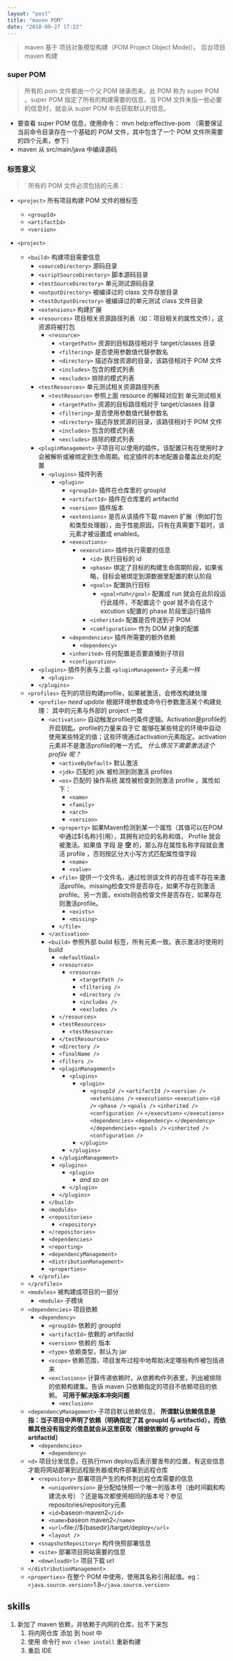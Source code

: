 ```yaml
---
layout: "post"
title: "maven POM"
date: "2018-09-27 17:22"
---
```


> maven 基于 项目对象模型构建（POM Project Object Model）。
> 后台项目 maven 构建

### super POM

> 所有的 pom 文件都由一个父 POM 继承而来。此 POM 称为 super POM 。super POM 指定了所有的构建需要的信息，当 POM 文件未指一些必要的信息时，就会从 super POM 中去获取默认的信息。

- 要查看 super POM 信息，使用命令： mvn help:effective-pom （需要保证当前命令目录存在一个基础的 POM 文件，其中包含了一个 POM 文件所需要的四个元素，参下）
- maven 从 src/main/java 中编译源码

### 标签意义

>` 所有的 POM 文件必须包括的元素：

- `<project>` 所有项目构建 POM 文件的根标签
    - `<groupId>`
    - `<artifactId>`
    - `<version>`

- `<project>`
    - `<build>` 构建项目需要信息
        - `<sourceDirectory>` 源码目录
        - `<scriptSourceDirectory>` 脚本源码目录
        - `<testSourceDirectory>` 单元测试源码目录
        - `<outputDirectory>` 被编译过的 class 文件存放目录
        - `<testOutputDirectory>` 被编译过的单元测试 class 文件目录
        - `<extensions>` 构建扩展
        - `<resources>` 项目相关资源路径列表（如：项目相关的属性文件），这资源将被打包
            - `<resource>`
                - `<targetPath>` 资源的目标路径相对于 target/classes 目录
                - `<filtering>` 是否使用参数值代替参数名
                - `<directory>` 描述存放资源的目录，该路径相对于 POM 文件
                - `<includes>` 包含的模式列表
                - `<excludes>` 排除的模式列表
        - `<testResources>` 单元测试相关资源路径列表
            - `<testResource>` 参照上面 resource 的解释对应到 单元测试相关
                - `<targetPath>` 资源的目标路径相对于 target/classes 目录
                - `<filtering>` 是否使用参数值代替参数名
                - `<directory>` 描述存放资源的目录，该路径相对于 POM 文件
                - `<includes>` 包含的模式列表
                - `<excludes>` 排除的模式列表
        - `<pluginManagement>` 子项目可以使用的插件。该配置只有在使用时才会被解析或被绑定到生命周期。给定插件的本地配置会覆盖此处的配置
            - `<plugins>` 插件列表
                - `<plugin>`
                    - `<groupId>` 插件在仓库里的 groupId
                    - `<artifactId>` 插件在仓库里的 artifactId
                    - `<version>` 插件版本
                    - `<extensions>` 是否从该插件下载 maven 扩展（例如打包和类型处理器），由于性能原因，只有在真需要下载时，该元素才被设置成 enabled。
                    - `<executions>`
                        - `<execution>` 插件执行需要的信息
                            - `<id>` 执行目标的 id
                            - `<phase>` 绑定了目标的构建生命周期阶段，如果省略，目标会被绑定到源数据里配置的默认阶段
                            - `<goals>` 配置执行目标
                                - `<goal>`run`</goal>` 配置成 run 就会在此阶段运行此插件，不配置这个 goal 就不会在这个 excution s配置的 phase 阶段里运行插件
                            - `<inherited>` 配置是否传送到子 POM
                            - `<comfiguration>` 作为 DOM 对象的配置
                    - `<dependencies>` 插件所需要的额外依赖
                        - `<dependency>`
                    - `<inherited>`  任何配置是否要直播到子项目
                    - `<configuration>`
        - `<plugins>` 插件列表与上面 `<pluginManagement>` 子元素一样
            - `<plugin>`
        - `</plugins>`
    - `<profiles>` 在列的项目构建profile，如果被激活，会修改构建处理
        - `<profile>` _need update_ 根据环境参数或命令行参数激活某个构建处理： 其中的元素与外部的 project 一致
            - `<activation>` 自动触发profile的条件逻辑。Activation是profile的开启钥匙。profile的力量来自于它 能够在某些特定的环境中自动使用某些特定的值；这些环境通过activation元素指定。activation元素并不是激活profile的唯一方式。 _什么情况下需要激活这个 profile 呢？_
                - `<activeByDefault>` 默认激活
                - `<jdk>` 匹配的 jdk 被检测到则激活 profiles
                - `<os>` 匹配的 操作系统 属性被检查到则激活 profile 。属性如下：
                    - `<name>`
                    - `<family>`
                    - `<arch>`
                    - `<version>`
                - `<property>`  如果Maven检测到某一个属性（其值可以在POM中通过${名称}引用），其拥有对应的名称和值， Profile 就会被激活。如果值 字段 是 **空** 的，那么存在属性名称字段就会激活 profile ，否则按区分大小写方式匹配属性值字段
                    - `<name>`
                    - `<value>`
                - `<file>` 提供一个文件名，通过检测该文件的存在或不存在来激活profile。missing检查文件是否存在，如果不存在则激活 profile。另一方面，exists则会检查文件是否存在，如果存在则激活profile。
                    - `<exists>`
                    - `<missing>`
                - `</file>`
            - `</activation>`
            - `<build>` 参照外部 build 标签，所有元素一致。表示激活时使用的 build
                - `<defaultGoal>`
                - `<resources>`
                    - `<resource>`
                        - `<targetPath />`
                        - `<filtering />`
                        - `<directory />`
                        - `<includes />`
                        - `<excludes />`
                - `</resources>`
                - `<testResources>`
                    - `<testResource>`
                - `</testResources>`
                - `<directory />`
                - `<finalName />`
                - `<filters />`
                - `<pluginManagement>`
                    - `<plugins>`
                        - `<plugin>`
                            - `<groupId />`
                            `<artifactId />`
                            `<version />`
                            `<extensions />`
                            `<executions>`
                                `<execution>`
                                    `<id />`
                                    `<phase />`
                                    `<goals />`
                                    `<inherited />`
                                    `<configuration />`
                                `</execution>`
                            `</executions>`
                            `<dependencies>`
                                <!--参见dependencies/dependency元素 -->
                                `<dependency>`
                                `</dependency>`
                            `</dependencies>`
                            `<goals />`
                            `<inherited />`
                            `<configuration />`
                        - `</plugin>`
                    - `</plugins>`
                - `</pluginManagement>`
                - `<plugins>`
                    - `<plugin>`
                        - _and so on_
                    - `</plugin>`
                - `</plugins>`
            - `</build>`
            - `<modulds>`
            - `<repositories>`
                - `<repository>`
            - `</repositories>`
            - `<dependencies>`
            - `<reporting>`
            - `<dependencyManagement>`
            - `<distributionManagement>`
            - `<properties>`
        - `</profile>`
    - `</profiles>`
    - `<modules>` 被构建成项目的一部分
        - `<module>` 子模块
    - `<dependencies>` 项目依赖
        - `<dependency>`
            - `<groupId>` 依赖的 groupId
            - `<artifactId>` 依赖的 artifactId
            - `<version>` 依赖的 版本
            - `<type>` 依赖类型，默认为 jar
            - `<scope>` 依赖范围，项目发布过程中地帮助决定哪些构件被包括进来
            - `<exclusions>` 计算传递依赖时，从依赖构件列表里，列出被排除的依赖构建集。告诉 maven 只依赖指定的项目不依赖项目的依赖。 **可用于解决版本冲突问题**
                - `<exclusion>`
    - `<dependencyManagement>` 子项目默认依赖信息， **所谓默认依赖信息是指：当子项目中声明了依赖（明确指定了其 groupId 与 artifactId），而依赖其他没有指定的信息就会从这里获取（根据依赖的 groupId 与 artifactId）**
        - `<dependencies>`
            - `<dependency>`
    - `<d>` 项目分发信息，在执行mvn deploy后表示要发布的位置，有这些信息才能将网站部署到远程服务器或构件部署到远程仓库
        - `<repository>` 部署项目产生的构件到远程仓库需要的信息
            - `<uniqueVersion>` 是分配给快照一个唯一的版本号（由时间戳和构建流水号）？还是每次都使用相同的版本号？参见repositories/repository元素
            - `<id>`baseon-maven2`</id>`
            - `<name>`baseon maven2`</name>`
            - `<url>`file://${basedir}/target/deploy`</url>`
            - `<layout />`
        - `<snapshotRepository>` 构件快照部署信息
        - `<site>` 部署项目网站需要的信息
        - `<downloadUrl>` 项目下载 url
    - `</distributionManagement>`
    - `<properties>` 在整个 POM 中使用，使用其名称引用起值。eg： `<java.source.version>`1.8`</java.source.version>`

## skills

1. 新加了 maven 依赖，并依赖于内网的仓库，拉不下来包
    1. 将内网仓库 添加 到 host 中
    2. 使用 命令行 `mvn clean install` 重新构建
    3. 重启 IDE
